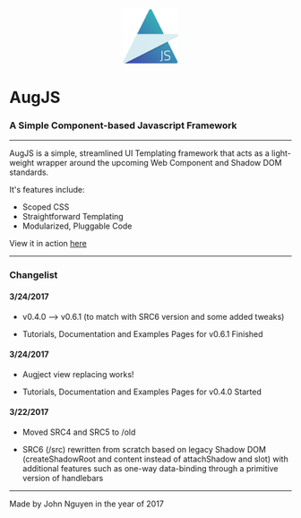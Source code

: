 <center><img src="img/AugLogo.png" width="100"/></center>

# AugJS

### A Simple Component-based Javascript Framework

</center>

---

AugJS is a simple, streamlined UI Templating framework that acts as a light-weight wrapper around the upcoming Web Component and Shadow DOM standards.

It's features include:

- Scoped CSS
- Straightforward Templating
- Modularized, Pluggable Code

View it in action [here](https://tehjawn.github.io/AugJS/src/)

---

### Changelist


#### 3/24/2017

- v0.4.0 --> v0.6.1 (to match with SRC6 version and some added tweaks)

- Tutorials, Documentation and Examples Pages for v0.6.1 Finished

#### 3/24/2017

- Augject view replacing works!

- Tutorials, Documentation and Examples Pages for v0.4.0 Started

#### 3/22/2017

- Moved SRC4 and SRC5 to /old

- SRC6 (/src) rewritten from scratch based on legacy Shadow DOM (createShadowRoot and content instead of attachShadow and slot) with additional features such as one-way data-binding through a primitive version of handlebars

---

Made by John Nguyen in the year of 2017
